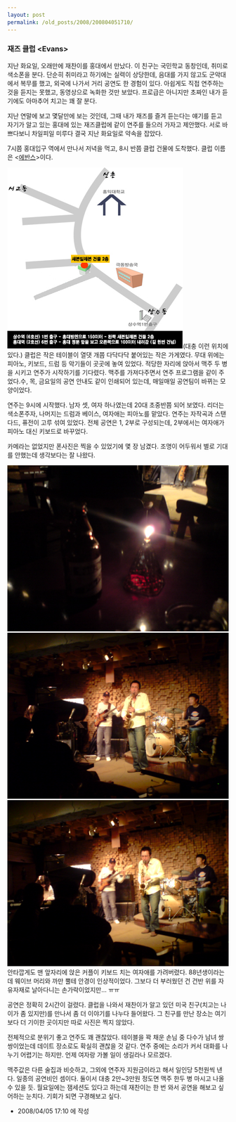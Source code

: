 ```yaml
---
layout: post
permalink: /old_posts/2008/200804051710/
---
```


### 재즈 클럽 &lt;Evans&gt;


지난 화요일, 오래만에 재찬이를 홍대에서 만났다. 이 친구는 국민학교 동창인데, 취미로 색소폰을 분다. 단순히 취미라고 하기에는 실력이 상당한데, 음대를 가지 않고도 군악대에서 복무를 했고, 외국에 나가서 거리 공연도 한 경험이 있다. 아쉽게도 직접 연주하는 것을 듣지는 못했고, 동영상으로 녹화한 것만 보았다. 프로급은 아니지만 초짜인 내가 듣기에도 아마추어 치고는 꽤 잘 분다.

지난 연말에 보고 몇달만에 보는 것인데, 그때 내가 재즈를 즐겨 듣는다는 얘기를 듣고 자기가 알고 있는 홍대에 있는 재즈클럽에 같이 연주를 들으러 가자고 제안했다. 서로 바쁘다보니 차일피일 미루다 결국 지난 화요일로 약속을 잡았다.

7시쯤 홍대입구 역에서 만나서 저녁을 먹고, 8시 반쯤 클럽 건물에 도착했다. 클럽 이름은 <<a href="http://www.clubevans.com/Main/detail.asp">에반스</a>>이다.

![c0003499_47f73015644e1.gif](200804051710/c0003499_47f73015644e1.gif)(대충 이런 위치에 있다.)
클럽은 작은 테이블이 열댓 개쯤 다닥다닥 붙어있는 작은 가게였다. 무대 위에는 피아노, 키보드, 드럼 등 악기들이 곳곳에 놓여 있었다. 적당한 자리에 앉아서 맥주 두 병을 시키고 연주가 시작하기를 기다렸다. 맥주를 가져다주면서 연주 프로그램을 같이 주었다.수, 목, 금요일의 공연 안내도 같이 인쇄되어 있는데, 매일매일 공연팀이 바뀌는 모양이었다.

연주는 9시에 시작했다. 남자 셋, 여자 하나였는데 20대 초중반쯤 되어 보였다. 리더는 색소폰주자, 나머지는 드럼과 베이스, 여자애는 피아노를 맡았다. 연주는 자작곡과 스탠다드, 퓨전이 고루 섞여 있었다. 전체 공연은 1, 2부로 구성되는데, 2부에서는 여자애가 피아노 대신 키보드로 바꾸었다.

카메라는 없었지만 폰사진은 찍을 수 있었기에 몇 장 남겼다. 조명이 어두워서 별로 기대를 안했는데 생각보다는 잘 나왔다.

![c0003499_47f732050d5c2.jpg](200804051710/c0003499_47f732050d5c2.jpg)
![c0003499_47f7321551c03.jpg](200804051710/c0003499_47f7321551c03.jpg)![c0003499_47f732227eaad.jpg](200804051710/c0003499_47f732227eaad.jpg)
안타깝게도 맨 앞자리에 앉은 커플이 키보드 치는 여자애를 가려버렸다. 88년생이라는데 웨이브 머리와 까만 뿔테 안경이 인상적이었다. 그보다 더 부러웠던 건 건반 위를 자유자재로 날아다니는 손가락이었지만... ㅠㅠ

공연은 정확히 2시간이 걸렸다. 클럽을 나와서 재찬이가 알고 있던 미국 친구(치고는 나이가 좀 있지만)를 만나서 좀 더 이야기를 나누다 들어왔다. 그 친구를 만난 장소는 여기보다 더 기이한 곳이지만 따로 사진은 찍지 않았다.


전체적으로 분위기 좋고 연주도 꽤 괜찮았다. 테이블을 꽉 채운 손님 중 다수가 남녀 쌍쌍이었는데 데이트 장소로도 확실히 괜찮을 것 같다. 연주 중에는 소리가 커서 대화를 나누기 어렵기는 하지만. 언제 여자랑 가볼 일이 생길라나 모르겠다.

맥주값은 다른 술집과 비슷하고, 그외에 연주자 지원금이라고 해서 일인당 5천원씩 낸다. 일종의 공연비인 셈이다. 둘이서 대충 2만~3만원 정도면 맥주 한두 병 마시고 나올 수 있을 듯. 월요일에는 잼세션도 있다고 하는데 재찬이는 한 번 와서 공연을 해보고 싶어하는 눈치다. 기회가 되면 구경해보고 싶다.






- 2008/04/05 17:10 에 작성